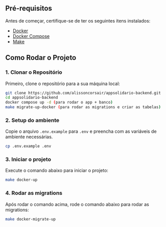 ## Pré-requisitos

Antes de começar, certifique-se de ter os seguintes itens instalados:

- [Docker](https://docs.docker.com/get-docker/)
- [Docker Compose](https://docs.docker.com/compose/install/)
- [Make](https://www.gnu.org/software/make/)

## Como Rodar o Projeto

### 1. Clonar o Repositório

Primeiro, clone o repositório para a sua máquina local:

```sh
git clone https://github.com/alissoncorsair/appsolidario-backend.git
cd appsolidario-backend 
docker compose up -d (para rodar o app + banco)
make migrate-up-docker (para rodar as migrations e criar as tabelas)
```

### 2. Setup do ambiente

Copie o arquivo `.env.example` para `.env` e preencha com as variáveis de ambiente necessárias.

```sh
cp .env.example .env
```

### 3. Iniciar o projeto

Execute o comando abaixo para iniciar o projeto:

```sh
make docker-up
```

### 4. Rodar as migrations

Após rodar o comando acima, rode o comando abaixo para rodar as migrations:

```sh
make docker-migrate-up
```